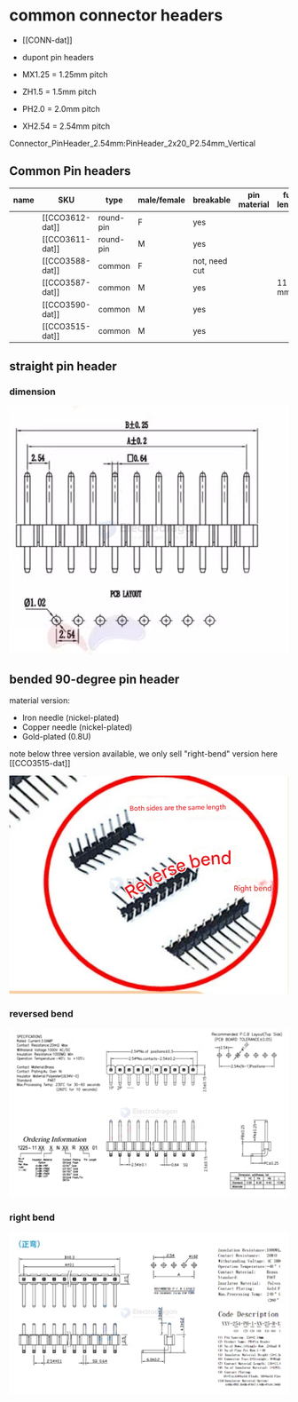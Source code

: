 
# common connector headers 

- [[CONN-dat]]

- dupont pin headers 

- MX1.25 = 1.25mm pitch
- ZH1.5 = 1.5mm pitch 
- PH2.0 = 2.0mm pitch
- XH2.54 = 2.54mm pitch


Connector_PinHeader_2.54mm:PinHeader_2x20_P2.54mm_Vertical

## Common Pin headers 

| name | SKU             | type      | male/female | breakable     | pin material | full length |
| ---- | --------------- | --------- | ----------- | ------------- | ------------ | ----------- |
|      | [[CCO3612-dat]] | round-pin | F           | yes           |              |             |
|      | [[CCO3611-dat]] | round-pin | M           | yes           |              |             |
|      | [[CCO3588-dat]] | common    | F           | not, need cut |              |             |
|      | [[CCO3587-dat]] | common    | M           | yes           |              | 11 mm       |
|      | [[CCO3590-dat]] | common    | M           | yes           |              |             |
|      | [[CCO3515-dat]] | common    | M           | yes           |              |             | 



## straight pin header

### dimension 

![](2024-12-30-16-39-04.png)


## bended 90-degree pin header

material version: 

- Iron needle (nickel-plated)
- Copper needle (nickel-plated)
- Gold-plated (0.8U)


note below three version available, we only sell "right-bend" version here [[CCO3515-dat]]

![](2025-04-08-15-15-22.png)

### reversed bend 

![](2025-04-08-15-17-05.png)


### right bend 


![](2025-04-08-15-17-53.png)